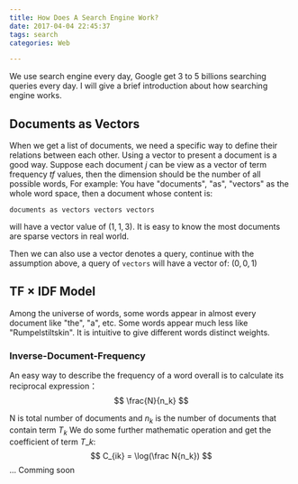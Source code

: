 ```yaml
---
title: How Does A Search Engine Work?
date: 2017-04-04 22:45:37
tags: search
categories: Web

---
```

We use search engine every day, Google get 3 to 5 billions searching queries every day. I will give a brief introduction about how searching engine works.
<!-- more -->
## Documents as Vectors
When we get a list of documents, we need a specific way to define their relations between each other. Using a vector to present a document is a good way.
Suppose each document $j$ can be view as a vector of term frequency $tf$ values, then the dimension should be the number of all possible words, For example:
You have "documents", "as", "vectors" as the whole word space, then a document whose content is:

```
documents as vectors vectors vectors
```
will have a vector value of $(1,1,3)$.
It is easy to know the most documents are sparse vectors in real world.

Then we can also use a vector denotes a query, continue with the assumption above, a query of `vectors` will have a vector of: $(0,0,1)$

## TF $\times$ IDF Model
Among the universe of words, some words appear in almost every document like "the", "a", etc. Some words appear much less like "Rumpelstiltskin". It is intuitive to give different words distinct weights.
### Inverse-Document-Frequency
An easy way to describe the frequency of a word overall is to calculate its reciprocal expression：
$$
\frac{N}{n_k}
$$

 N is total number of documents and $n_k$ is the number of documents that contain term $T_k$
 We do some further mathematic operation and get the coefficient of term $T\_k$:
 $$
 C_{ik} = \log(\frac N{n_k})
 $$
... Comming soon


